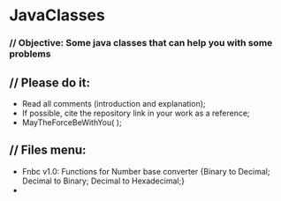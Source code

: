 # JavaClasses
### // Objective: Some java classes that can help you with some problems
## // Please do it:
  - Read all comments (introduction and explanation);
  - If possible, cite the repository link in your work as a reference;
  - MayTheForceBeWithYou( );

## // Files menu:
  - Fnbc v1.0: Functions for Number base converter {Binary to Decimal; Decimal to Binary; Decimal to Hexadecimal;}
  - 
